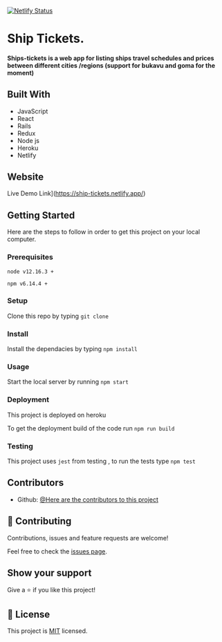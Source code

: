 [![Netlify Status](https://api.netlify.com/api/v1/badges/d3e2b909-bdf2-44cf-8ad0-73eb45344b6a/deploy-status)](https://app.netlify.com/sites/ship-tickets/deploys)
# Ship Tickets.


#### Ships-tickets is a web app for listing ships travel schedules and prices between different cities /regions (support for bukavu and goma for the moment)

## Built With

- JavaScript
- React
- Rails
- Redux
- Node js
- Heroku
- Netlify

## Website

Live Demo Link](https://ship-tickets.netlify.app/)

## Getting Started

Here are the steps to follow in order to get this project on your local computer.

### Prerequisites

`node v12.16.3 +`

`npm v6.14.4 +`

### Setup

Clone this repo by typing `git clone`

### Install

Install the dependacies by typing `npm install`

### Usage

Start the local server by running `npm start`

### Deployment

This project is deployed on heroku

To get the deployment build of the code run `npm run build`

### Testing

This project uses `jest` from testing , to run the tests type `npm test` 

## Contributors

- Github: [@Here are the contributors to this project ](https://github.com/Tresor11/ship-tickets/graphs/contributors)

## 🤝 Contributing

Contributions, issues and feature requests are welcome!

Feel free to check the [issues page](issues/).

## Show your support

Give a ⭐️ if you like this project!

## 📝 License

This project is [MIT](lic.url) licensed.
